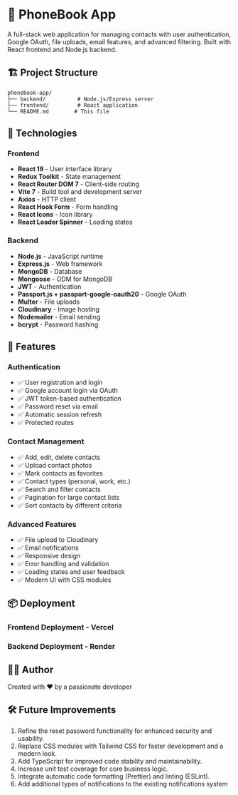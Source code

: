 # 📱 PhoneBook App

A full-stack web application for managing contacts with user authentication, Google OAuth, file uploads, email features, and advanced filtering. Built with React frontend and Node.js backend.

## 🏗️ Project Structure

```
phonebook-app/
├── backend/          # Node.js/Express server
├── frontend/         # React application
└── README.md        # This file
```

## 🔧 Technologies

### Frontend

- **React 19** - User interface library
- **Redux Toolkit** - State management
- **React Router DOM 7** - Client-side routing
- **Vite 7** - Build tool and development server
- **Axios** - HTTP client
- **React Hook Form** - Form handling
- **React Icons** - Icon library
- **React Loader Spinner** - Loading states

### Backend

- **Node.js** - JavaScript runtime
- **Express.js** - Web framework
- **MongoDB** - Database
- **Mongoose** - ODM for MongoDB
- **JWT** - Authentication
- **Passport.js + passport-google-oauth20** - Google OAuth
- **Multer** - File uploads
- **Cloudinary** - Image hosting
- **Nodemailer** - Email sending
- **bcrypt** - Password hashing

## 🌟 Features

### Authentication

- ✅ User registration and login
- ✅ Google account login via OAuth
- ✅ JWT token-based authentication
- ✅ Password reset via email
- ✅ Automatic session refresh
- ✅ Protected routes

### Contact Management

- ✅ Add, edit, delete contacts
- ✅ Upload contact photos
- ✅ Mark contacts as favorites
- ✅ Contact types (personal, work, etc.)
- ✅ Search and filter contacts
- ✅ Pagination for large contact lists
- ✅ Sort contacts by different criteria

### Advanced Features

- ✅ File upload to Cloudinary
- ✅ Email notifications
- ✅ Responsive design
- ✅ Error handling and validation
- ✅ Loading states and user feedback
- ✅ Modern UI with CSS modules

## 📦 Deployment

### Frontend Deployment - Vercel

### Backend Deployment - Render

## 👨‍💻 Author

Created with ❤️ by a passionate developer

## 🛠️ Future Improvements

1. Refine the reset password functionality for enhanced security and usability.
2. Replace CSS modules with Tailwind CSS for faster development and a modern look.
3. Add TypeScript for improved code stability and maintainability.
4. Increase unit test coverage for core business logic.
5. Integrate automatic code formatting (Prettier) and linting (ESLint).
6. Add additional types of notifications to the existing notifications system

